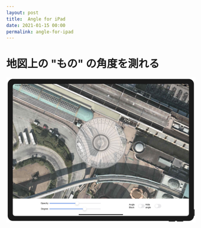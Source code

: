 ```yaml
---
layout: post
title:  Angle for iPad
date: 2021-01-15 00:00
permalink: angle-for-ipad
---
```

# 地図上の "もの" の角度を測れる
![Angle for iPad](/assets/angle.jpeg)
